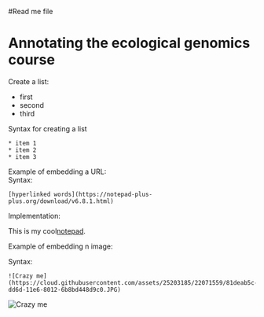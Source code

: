 #Read me file 

# Annotating the ecological genomics course

Create a list:
* first   
* second      
* third      

Syntax for creating a list

```
* item 1   
* item 2   
* item 3   
```

Example of embedding a URL:   
Syntax:
```
[hyperlinked words](https://notepad-plus-plus.org/download/v6.8.1.html)
```
Implementation:

This is my cool[notepad](https://notepad-plus-plus.org/download/v6.8.1.html).

Example of embedding n image:

Syntax:

```
![Crazy me](https://cloud.githubusercontent.com/assets/25203185/22071559/81deab5c-dd6d-11e6-8012-6b8bd448d9c0.JPG)
```
![Crazy me](https://cloud.githubusercontent.com/assets/25203185/22071559/81deab5c-dd6d-11e6-8012-6b8bd448d9c0.JPG)
